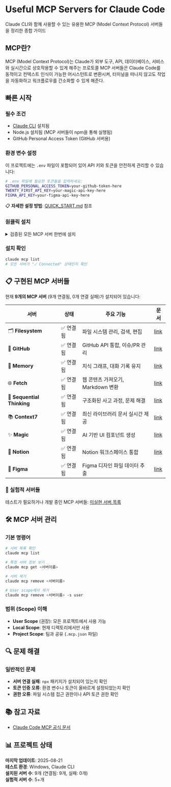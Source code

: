 # Useful MCP Servers for Claude Code

Claude CLI와 함께 사용할 수 있는 유용한 MCP (Model Context Protocol) 서버들을 정리한 종합 가이드

## MCP란?

MCP (Model Context Protocol)는 Claude가 외부 도구, API, 데이터베이스, 서비스와 실시간으로 상호작용할 수 있게 해주는 프로토콜 MCP 서버들은 Claude Code를 동적이고 컨텍스트 인식이 가능한 어시스턴트로 변환시켜, 터미널을 떠나지 않고도 작업을 자동화하고 워크플로우를 간소화할 수 있게 해준다.

## 빠른 시작

### 필수 조건
- [Claude CLI](https://claude.ai/code) 설치됨
- Node.js 설치됨 (MCP 서버들이 npm을 통해 실행됨)
- GitHub Personal Access Token (GitHub 서버용)

### 환경 변수 설정
이 프로젝트에는 `.env` 파일이 포함되어 있어 API 키와 토큰을 안전하게 관리할 수 있습니다:
```bash
# .env 파일에 필요한 토큰들을 입력하세요:
GITHUB_PERSONAL_ACCESS_TOKEN=your-github-token-here
TWENTY_FIRST_API_KEY=your-magic-api-key-here
FIGMA_API_KEY=your-figma-api-key-here
```
📋 **자세한 설정 방법**: [QUICK_START.md](./QUICK_START.md) 참조

### 원클릭 설치 

<details>
<summary> 검증된 모든 MCP 서버 한번에 설치</summary>

다음 명령어들로 검증된 MCP 서버들을 User Scope으로 설정할 수 있습니다:

```bash
# 1. 파일시스템 서버 (파일 읽기/쓰기) 
claude mcp add filesystem --scope user npx @modelcontextprotocol/server-filesystem C:\

# 2. GitHub 서버 (리포지토리 관리) 
claude mcp add github --scope user npx @modelcontextprotocol/server-github

# 3. 메모리 서버 (대화 기록 유지) 
claude mcp add memory --scope user npx @modelcontextprotocol/server-memory

# 4. 웹 페치 서버 (웹 콘텐츠 가져오기) 
claude mcp add fetch-typescript --scope user npx mcp-server-fetch-typescript

# 5. 순차적 사고 서버 (복잡한 작업 분해) 
claude mcp add sequential-thinking --scope user npx @modelcontextprotocol/server-sequential-thinking

# 6. Context7 서버 (최신 라이브러리 문서) 
npm install -g @upstash/context7-mcp
claude mcp add context7 --scope user context7-mcp

# 7. Magic 서버 (AI 기반 UI 컴포넌트 생성) 
npm install -g @21st-dev/magic
claude mcp add magic --scope user magic

# 8. Notion 서버 (Notion 워크스페이스 통합) 
claude mcp add notion --scope user https://mcp.notion.com/mcp
```

**토큰이 필요한 서버들**: GitHub, Magic, Figma - 각 서버 문서에서 토큰 생성 방법 확인  
**즉시 사용 가능**: Notion (HTTP 서버, 별도 토큰 불필요)

**Magic 서버 추가 설정** ✅ **테스트 완료**:
```bash
# 21st.dev에서 API 키 발급: https://21st.dev/magic/console
export TWENTY_FIRST_API_KEY="your-api-key-here"  # Linux/macOS
set TWENTY_FIRST_API_KEY=your-api-key-here       # Windows

# 검증 완료 사항 (2025-08-11):
# - 서버 연결: 정상 (735ms 연결 속도)
# - Logo Search 기능: GitHub 아이콘 JSX 생성 성공
# - API 통신: 21st.dev와 정상 연동
```
</details>

### 설치 확인
```bash
claude mcp list
# 모든 서버가 "✓ Connected" 상태인지 확인
```

## 📋 구현된 MCP 서버들

현재 **9개의 MCP 서버** (9개 연결됨, 0개 연결 실패)가 설치되어 있습니다:

| 서버 | 상태 | 주요 기능 | 문서 |
|------|------|----------|------|
| 🗂️ **Filesystem** | ✅ 연결됨 | 파일 시스템 관리, 검색, 편집 | [link](docs/servers/filesystem.md) |
| 🐙 **GitHub** | ✅ 연결됨 | GitHub API 통합, 이슈/PR 관리 | [link](docs/servers/github.md) |
| 🧠 **Memory** | ✅ 연결됨 | 지식 그래프, 대화 기록 유지 | [link](docs/servers/memory.md) |
| 🌐 **Fetch** | ✅ 연결됨 | 웹 콘텐츠 가져오기, Markdown 변환 | [link](docs/servers/fetch.md) |
| 🤔 **Sequential Thinking** | ✅ 연결됨 | 구조화된 사고 과정, 문제 해결 | [link](docs/servers/sequential-thinking.md) |
| 📚 **Context7** | ✅ 연결됨 | 최신 라이브러리 문서 실시간 제공 | [link](docs/servers/context7.md) |
| ✨ **Magic** | ✅ 연결됨 | AI 기반 UI 컴포넌트 생성 | [link](docs/servers/magic.md) |
| 📝 **Notion** | ✅ 연결됨 | Notion 워크스페이스 통합 | [link](docs/servers/notion.md) |
| 🎨 **Figma** | ✅ 연결됨 | Figma 디자인 파일 데이터 추출 | [link](docs/servers/figma.md) |

### 🔄 실험적 서버들
테스트가 필요하거나 개발 중인 MCP 서버들: [미실현 서버 목록](docs/experimental-servers.md)



## 🛠 MCP 서버 관리

### 기본 명령어
```bash
# 서버 목록 확인
claude mcp list

# 특정 서버 정보 보기
claude mcp get <서버이름>

# 서버 제거
claude mcp remove <서버이름>

# User scope에서 제거
claude mcp remove <서버이름> -s user
```

### 범위 (Scope) 이해
- **User Scope** (권장): 모든 프로젝트에서 사용 가능
- **Local Scope**: 현재 디렉토리에서만 사용
- **Project Scope**: 팀과 공유 (`.mcp.json` 파일)

## 🔍 문제 해결

### 일반적인 문제
- **서버 연결 실패**: `npx` 패키지가 설치되어 있는지 확인
- **토큰 인증 오류**: 환경 변수나 토큰이 올바르게 설정되었는지 확인
- **권한 오류**: 파일 시스템 접근 권한이나 API 토큰 권한 확인


## 📚 참고 자료

- [Claude Code MCP 공식 문서](https://docs.anthropic.com/ko/docs/claude-code/mcp)


## 📊 프로젝트 상태

**마지막 업데이트**: 2025-08-21  
**테스트 환경**: Windows, Claude CLI  
**설치된 서버 수**: 9개 (연결됨: 9개, 실패: 0개)  
**실험적 서버 수**: 5+개  
